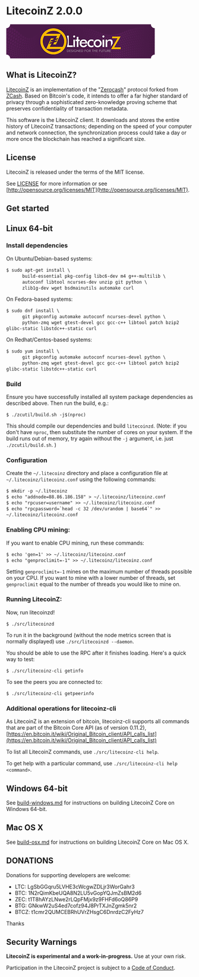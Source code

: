 LitecoinZ 2.0.0
================
<p align="left">
  <img src="doc/litecoinz-logo-git.png">
</p>


What is LitecoinZ?
------------------

[LitecoinZ](https://litecoinz.org/) is an implementation of the "[Zerocash](https://github.com/zcash/zips/raw/master/protocol/protocol.pdf)" protocol forked from [ZCash](https://z.cash/).
Based on Bitcoin's code, it intends to offer a far higher standard of privacy
through a sophisticated zero-knowledge proving scheme that preserves
confidentiality of transaction metadata. 

This software is the LitecoinZ client. It downloads and stores the entire history
of LitecoinZ transactions; depending on the speed of your computer and network
connection, the synchronization process could take a day or more once the
blockchain has reached a significant size.


License
-------

LitecoinZ is released under the terms of the MIT license.

See [LICENSE](LICENSE) for more information or see [http://opensource.org/licenses/MIT](http://opensource.org/licenses/MIT).

Get started
-----------

## Linux 64-bit

### Install dependencies

On Ubuntu/Debian-based systems:
```{r, engine='bash'}
$ sudo apt-get install \
      build-essential pkg-config libc6-dev m4 g++-multilib \
      autoconf libtool ncurses-dev unzip git python \
      zlib1g-dev wget bsdmainutils automake curl
```

On Fedora-based systems:
```{r, engine='bash'}
$ sudo dnf install \
      git pkgconfig automake autoconf ncurses-devel python \
      python-zmq wget gtest-devel gcc gcc-c++ libtool patch bzip2 glibc-static libstdc++-static curl
```

On Redhat/Centos-based systems:
```{r, engine='bash'}
$ sudo yum install \
      git pkgconfig automake autoconf ncurses-devel python \
      python-zmq wget gtest-devel gcc gcc-c++ libtool patch bzip2 glibc-static libstdc++-static curl
```

### Build

Ensure you have successfully installed all system package dependencies as described above. Then run the build, e.g.:
```{r, engine='bash'}
$ ./zcutil/build.sh -j$(nproc)
```

This should compile our dependencies and build ```litecoinzd```. (Note: if you don't have ```nproc```, then substitute the number of cores on your system. If the build runs out of memory, try again without the ```-j``` argument, i.e. just ```./zcutil/build.sh```. )

### Configuration

Create the ```~/.litecoinz``` directory and place a configuration file at ```~/.litecoinz/litecoinz.conf``` using the following commands:
```{r, engine='bash'}
$ mkdir -p ~/.litecoinz
$ echo "addnode=88.86.186.158" > ~/.litecoinz/litecoinz.conf
$ echo "rpcuser=username" >> ~/.litecoinz/litecoinz.conf
$ echo "rpcpassword=`head -c 32 /dev/urandom | base64`" >> ~/.litecoinz/litecoinz.conf
```

### Enabling CPU mining:

If you want to enable CPU mining, run these commands:

```{r, engine='bash'}
$ echo 'gen=1' >> ~/.litecoinz/litecoinz.conf
$ echo "genproclimit=-1" >> ~/.litecoinz/litecoinz.conf
```

Setting ```genproclimit=-1``` mines on the maximum number of threads possible on your CPU. If you want to mine with a lower number of threads, set ```genproclimit``` equal to the number of threads you would like to mine on.

### Running LitecoinZ:

Now, run litecoinzd!

```{r, engine='bash'}
$ ./src/litecoinzd
```

To run it in the background (without the node metrics screen that is normally displayed) use ```./src/litecoinzd --daemon```.

You should be able to use the RPC after it finishes loading. Here's a quick way to test:

```{r, engine='bash'}
$ ./src/litecoinz-cli getinfo
```

To see the peers you are connected to:
```{r, engine='bash'}
$ ./src/litecoinz-cli getpeerinfo
```

### Additional operations for litecoinz-cli

As LitecoinZ is an extension of bitcoin, litecoinz-cli supports all commands that are part of the Bitcoin Core API (as of version 0.11.2), [https://en.bitcoin.it/wiki/Original_Bitcoin_client/API_calls_list](https://en.bitcoin.it/wiki/Original_Bitcoin_client/API_calls_list)

To list all LitecoinZ commands, use ```./src/litecoinz-cli help```.

To get help with a particular command, use ```./src/litecoinz-cli help <command>```.

## Windows 64-bit

See [build-windows.md](doc/build-windows.md) for instructions on building LitecoinZ Core on Windows 64-bit.

## Mac OS X

See [build-osx.md](doc/build-osx.md) for instructions on building LitecoinZ Core on Mac OS X.


DONATIONS
---------

Donations for supporting developers are welcome: 

- LTC: LgSbGGqru5LVHE3cWcgwZDLjr3WorGahr3
- BTC: 1N2rQimKbeUQA8N2LU5vGopYQJmZsBM2d6
- ZEC: t1T8hAYzLNwe2rLQpFMjx9z9FHFd6oQ86P9
- BTG: GNkwW2uS4ed7cofz94J8PrTXJnZgmk5nr2
- BTCZ: t1cmr2QUMCEBRhUVrZHsgC6DnrdzC2FyHz7

Thanks


Security Warnings
-----------------

**LitecoinZ is experimental and a work-in-progress.** Use at your own risk.

Participation in the LitecoinZ project is subject to a
[Code of Conduct](code_of_conduct.md).
